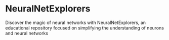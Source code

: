 # NeuralNetExplorers
Discover the magic of neural networks with NeuralNetExplorers, an educational repository focused on simplifying the understanding of neurons and neural networks
